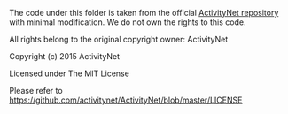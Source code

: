 The code under this folder is taken from the official [ActivityNet repository](https://github.com/activitynet/ActivityNet/tree/master/Evaluation/ava) with minimal modification. We do not own the rights to this code.

All rights belong to the original copyright owner: ActivityNet

Copyright (c) 2015 ActivityNet

Licensed under The MIT License

Please refer to https://github.com/activitynet/ActivityNet/blob/master/LICENSE
